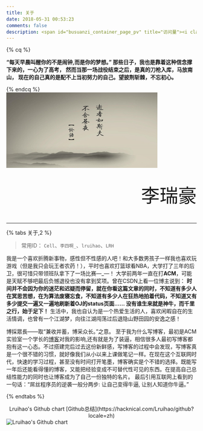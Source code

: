 ```yaml
---
title: 关于
date: 2018-05-31 00:53:23
comments: false
description: <span id="busuanzi_container_page_pv" title="访问量"><i class="fa fa-lightbulb-o"></i> <span id="busuanzi_value_page_pv"></span></span>
---
```


{% cq %}

**“每天早晨叫醒你的不是闹钟,而是你的梦想。”
那些日子，我也是靠着这种信念撑下来的，一心为了高考，
然而当那一场战役结束之后，是真的刀枪入库，马放南山，
现在的自己真的是配不上当初努力的自己。望披荆斩棘，不忘初心。**

{% endcq %}    
<img src="/images/about.jpg" width="400" height="200">
<p style="font-family: MMT;font-size: 350%;line-height:45px;" align="right">李瑞豪</p>

---

{% tabs 关于,2 %}
<!-- tab 关于博主 -->
> 常用ID： `Cell`、`李四啊_`、`lruihao`、`LRH`

我是一个喜欢折腾新事物，感性但不性感的人吧！和大多数男孩子一样我也喜欢玩游戏（但是我只会玩王者农药！），平时也喜欢打篮球看NBA，大学打了三年的后卫，很可惜只带领班队拿下了一场比赛—\_—！
大学前两年一直在打**ACM**，可能是天赋不够吧最后负憾退役也没有拿到奖项。曾在CSDN上看一位博主说到：
**时间并不会因为你的迷茫和迟疑而停留，就在你看这篇文章的同时，不知道有多少人在冥思苦想，在为算法废寝忘食，不知道有多少人在狂热地拍着代码，不知道又有多少提交一遍又一遍地刷新着OJ的status页面…… 
没有谁生来就是神牛，而千里之行，始于足下！**
生活中，我也自认为是一个热爱生活的人，喜欢闲暇自在的生活情调，也曾有一个江湖梦，向往江湖闯荡过后退隐山野田园的安逸之感！
<!-- endtab -->
<!-- tab 关于博客 -->
博採眾長——取“兼收并蓄，博采众长。”之意。
至于我为什么写博客，最初是ACM实验室一个学长的[博客](http://qiuchengjia.cn)对我的影响,还有就是为了装逼，相信很多人最初写博客都抱有这一心态。不过搭建完后过去这份新鲜感，写博客的过程中会发现，写博客真是一个很不错的习惯，就好像我们从小以来上课做笔记一样。在现在这个互联网时代，快速的学习过程，甚至没有时间打开笔墨，博客确实是个不错的选择。既能写一年后还能看得懂的博客，又能把经验变成不可替代性可见的东西。在提高自己总结性能力的同时也让博客成为了自己一份独特的名片。
最后引用互联网上看到的一句话：“屌丝程序员的逆袭一般分两步: 让自己变得牛逼, 让别人知道你牛逼。”
<!-- endtab -->

{% endtabs %}

<center>Lruihao's Github chart [Github总结](https://hacknical.com/Lruihao/github?locale=zh)</center>
<img src="https://ghchart.rshah.org/Lruihao.svg" alt="Lruihao's Github chart" />
